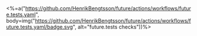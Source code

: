 <%=a("https://github.com/HenrikBengtsson/future/actions/workflows/future.tests.yaml", body=img("https://github.com/HenrikBengtsson/future/actions/workflows/future.tests.yaml/badge.svg", alt="future.tests checks"))%>

